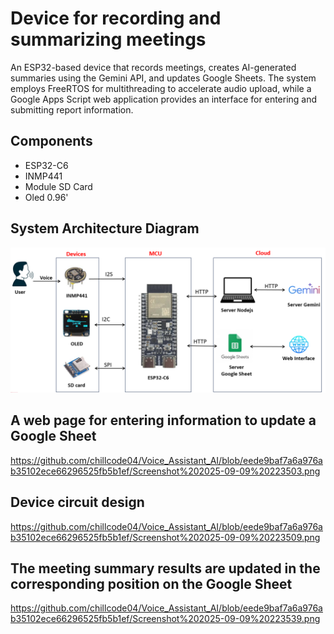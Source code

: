 # Device for recording and summarizing meetings
An ESP32-based device that records meetings, creates AI-generated summaries using the Gemini API, and updates Google Sheets. The system employs FreeRTOS for multithreading to accelerate audio upload, while a Google Apps Script web application provides an interface for entering and submitting report information.

## Components
- ESP32-C6  
- INMP441 
- Module SD Card  
- Oled 0.96'
## System Architecture Diagram 
![image alt](https://github.com/chillcode04/Voice_Assistant_AI/blob/eede9baf7a6a976ab35102ece66296525fb5b1ef/Screenshot%202025-09-09%20223114.png)
## A web page for entering information to update a Google Sheet
https://github.com/chillcode04/Voice_Assistant_AI/blob/eede9baf7a6a976ab35102ece66296525fb5b1ef/Screenshot%202025-09-09%20223503.png
## Device circuit design
https://github.com/chillcode04/Voice_Assistant_AI/blob/eede9baf7a6a976ab35102ece66296525fb5b1ef/Screenshot%202025-09-09%20223509.png
## The meeting summary results are updated in the corresponding position on the Google Sheet
https://github.com/chillcode04/Voice_Assistant_AI/blob/eede9baf7a6a976ab35102ece66296525fb5b1ef/Screenshot%202025-09-09%20223539.png
